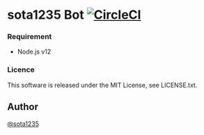 sota1235 Bot [![CircleCI](https://circleci.com/gh/sota1235/sota1235_bot.svg?style=svg&circle-token=dcd5d4d5ba0281133f4d35b94f8e41edfeddad32)](https://circleci.com/gh/sota1235/sota1235_bot)
====

### Requirement

- Node.js v12

### Licence

This software is released under the MIT License, see LICENSE.txt.

## Author

[@sota1235](https://github.com/sota1235)
